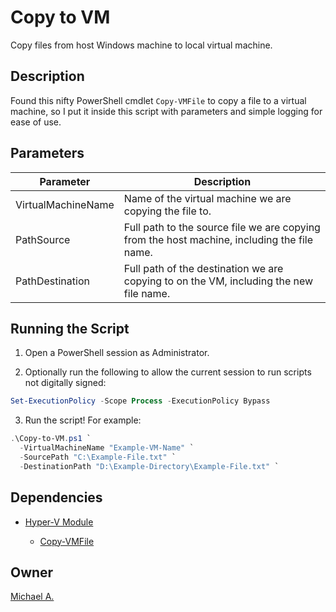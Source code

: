# Copy to VM

Copy files from host Windows machine to local virtual machine.

## Description

Found this nifty PowerShell cmdlet `Copy-VMFile` to copy a file to a virtual machine, so I put it inside this script with parameters and simple logging for ease of use.

## Parameters

| **Parameter** | **Description** |
| -------------- | --------------- |
| VirtualMachineName | Name of the virtual machine we are copying the file to. |
| PathSource | Full path to the source file we are copying from the host machine, including the file name.  |
| PathDestination | Full path of the destination we are copying to on the VM, including the new file name. |

## Running the Script

1. Open a PowerShell session as Administrator.

2. Optionally run the following to allow the current session to run scripts not digitally signed:

```powershell
Set-ExecutionPolicy -Scope Process -ExecutionPolicy Bypass
```

3. Run the script! For example:

```powershell
.\Copy-to-VM.ps1 `
  -VirtualMachineName "Example-VM-Name" `
  -SourcePath "C:\Example-File.txt" `
  -DestinationPath "D:\Example-Directory\Example-File.txt" `
```

## Dependencies

* [Hyper-V Module](https://docs.microsoft.com/en-us/powershell/module/hyper-v/?view=win10-ps)

  * [Copy-VMFile](https://docs.microsoft.com/en-us/powershell/module/hyper-v/copy-vmfile?view=win10-ps)

## Owner

[Michael A.](https://linkedin.com/in/magarenzo)

